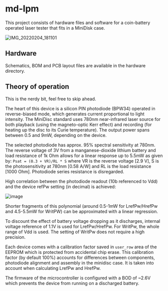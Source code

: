 # md-lpm

This project consists of hardware files and software for a coin-battery operated laser tester that fits in a MiniDisk case.

![IMG_20220204_181101](https://user-images.githubusercontent.com/75824/152572817-d54990b7-bd3a-4de0-8bd5-8010fbc4c767.jpg)

## Hardware

Schematics, BOM and PCB layout files are available in the hardware directory.

## Theory of operation

This is the nerdy bit, feel free to skip ahead.

The heart of this device is a silicon PIN photodiode (BPW34) operated in reverse-biased mode, which generates current proportional to light intensity. The MiniDisc standard uses 780nm near-infrared laser source for both playback (using the magneto-optic Kerr effect) and recording (for heating up the disc to its Curie temperature). The output power spans between 0.5 and 9mW, depending on the device. 

The selected photodiode has approx. 95% spectral sensitivity at 780nm. The reverse voltage of 3V from a manganese-dioxide lithium battery and load resistance of 1k Ohm allows for a linear response up to 5.5mW as given by: 
`Psat = (0.3 + VR)/RL * S` where VR is the reverse voltage [2.9 V], S is the photosensitivity at 780nm [0.58 A/W] and RL is the load resistance [1000 Ohm]. Photodiode series resistance is disregarded.

High correlation between the photodiode readout (10b referenced to Vdd) and the device refPw setting (in decimal) is achieved:

![image](https://user-images.githubusercontent.com/75824/152569504-2ecc7f6e-f494-41f2-9b11-d20c15aa41ff.png)

Shorter fragments of this polynomial (around 0.5-1mW for LrefPw/HrefPw and 4.5-5.5mW for WritPW) can be approximated with a linear regression. 

To discount the effect of battery voltage dropping as it discharges, internal voltage reference of 1.1V is used for LrefPw/HrefPw. For WritPw, the whole range of Vdd is used. The setting of WritPw does not require a high precision.

Each device comes with a calibration factor saved in `user_row` area of the EEPROM which is protected from accidental chip erase. This calibration factor (by default 100%) accounts for differences between components, photodiode alignment and assembly in the minidisc case. It is taken into account when calculating LrefPw and HrefPw.

The firmware of the microcontroller is configured with a BOD of ~2.6V which prevents the device from running on a discharged battery.
